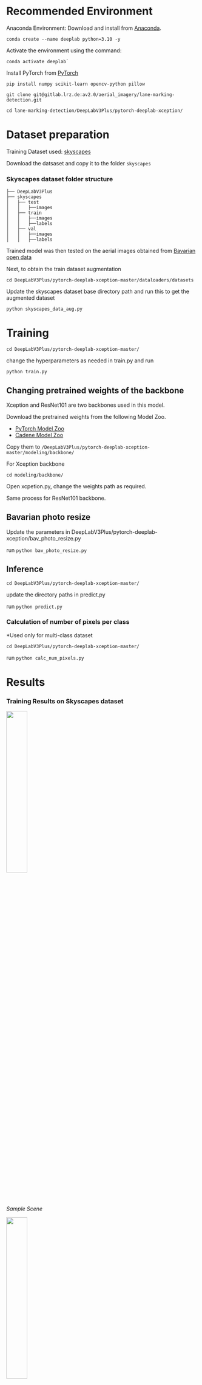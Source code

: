 # Recommended Environment

Anaconda Environment: Download and install from [Anaconda](https://www.anaconda.com/).

```
conda create --name deeplab python=3.10 -y
```

Activate the environment using the command:

```
conda activate deeplab`
```

Install PyTorch from [PyTorch](https://pytorch.org/get-started/locally/)

```
pip install numpy scikit-learn opencv-python pillow 

git clone git@gitlab.lrz.de:av2.0/aerial_imagery/lane-marking-detection.git

cd lane-marking-detection/DeepLabV3Plus/pytorch-deeplab-xception/
``` 


# Dataset preparation

Training Dataset used: [skyscapes](https://www.dlr.de/en/eoc/about-us/remote-sensing-technology-institute/photogrammetry-and-image-analysis/public-datasets/dlr-skyscapes)

Download the datsaset and copy it to the folder `skyscapes`

### Skyscapes dataset folder structure
```
├── DeepLabV3Plus
├── skyscapes
│   ├── test
│   │   ├──images
│   ├── train
│   │   ├──images
│   │   ├──labels
│   ├── val
│   │   ├──images
│   │   ├──labels
```
Trained model was then tested on the aerial images obtained from [Bavarian open data](https://geodaten.bayern.de/opengeodata/)

Next, to obtain the train dataset augmentation

```
cd DeepLabV3Plus/pytorch-deeplab-xception-master/dataloaders/datasets
```

Update the skyscapes dataset base directory path and run this to get the augmented dataset

```
python skyscapes_data_aug.py
```


# Training

```
cd DeepLabV3Plus/pytorch-deeplab-xception-master/
```

change the hyperparameters as needed in train.py and run

```
python train.py
```


## Changing pretrained weights of the backbone
Xception and ResNet101 are two backbones used in this model.

Download the pretrained weights from the following Model Zoo.
- [PyTorch Model Zoo](https://pytorch.org/vision/main/models.html)
- [Cadene Model Zoo](https://data.lip6.fr/cadene/pretrainedmodels/)

Copy them to `/DeepLabV3Plus/pytorch-deeplab-xception-master/modeling/backbone/`

For Xception backbone

`cd modeling/backbone/`

Open xcpetion.py, change the weights path as required.

Same process for ResNet101 backbone.


## Bavarian photo resize

Update the parameters in DeepLabV3Plus/pytorch-deeplab-xception/bav_photo_resize.py

run 
`python bav_photo_resize.py`


## Inference

`cd DeepLabV3Plus/pytorch-deeplab-xception-master/`

update the directory paths in predict.py

run `python predict.py`


### Calculation of number of pixels per class

*Used only for multi-class dataset

`cd DeepLabV3Plus/pytorch-deeplab-xception-master/`

run `python calc_num_pixels.py`

# Results
### Training Results on Skyscapes dataset
<div>
	<img src="/home/upendra/lane-marking-detection/DeepLabV3Plus/assets/ValActual.png" width="33%" />
	<p><em>Sample Scene</em></p>
    <img src="/home/upendra/lane-marking-detection/DeepLabV3Plus/assets/ValGT.png" width="33%" />
	<p><em>Ground Truth</em></p>
</div>
<div>
	<img src="/home/upendra/lane-marking-detection/DeepLabV3Plus/assets/ValXception.png" width="33%" />
	<p><em>Inference 1 (Xception Backbone)</em></p>
    <img src="/home/upendra/lane-marking-detection/DeepLabV3Plus/assets/ValResNet101.png" width="33%" />
	<p><em>Inference 2 (ResNet101 Backbone)</em></p>
</div>


### Test Results on Bavarian Open Data
<div>
	<img src="/home/upendra/lane-marking-detection/DeepLabV3Plus/assets/TestImageMunich.png" width="33%" />
	<p><em>Sample Scene</em></p>
    <img src="/home/upendra/lane-marking-detection/DeepLabV3Plus/assets/TestResultMultiClass.png" width="33%" />
	<p><em>Inference 1 - Multi-Class</em></p>
    <img src="/home/upendra/lane-marking-detection/DeepLabV3Plus/assets/TestResultBinaryClass.png" width="33%" />
	<p><em>Inference 2 - Binary-Class</em></p>
</div>

# References and links
- **DeepLabv3+ Pytorch implementation**: [DeepLabV3+](https://github.com/jfzhang95/pytorch-deeplab-xception)
- **Inference**: [predict](https://github.com/alpemek/aerial-segmentation)
- **TUM Course - Introduction to Deep Learning**: [IN2346](https://dvl.in.tum.de/teaching/i2dl-ss22/)